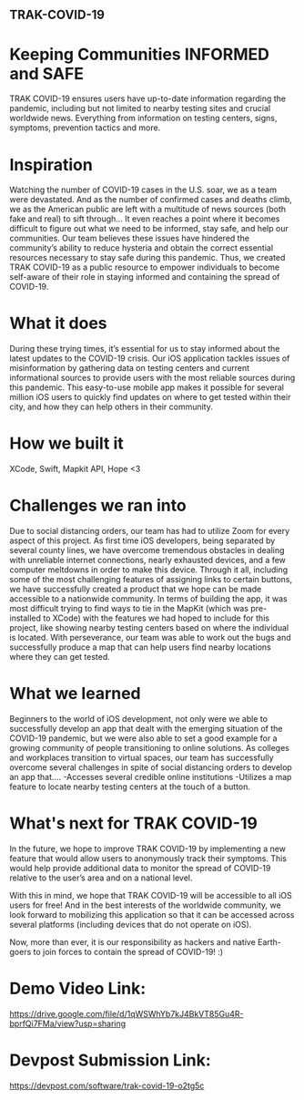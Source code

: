 ## TRAK-COVID-19
# Keeping Communities INFORMED and SAFE

TRAK COVID-19 ensures users have up-to-date information regarding the pandemic, including but not limited to nearby testing sites and crucial worldwide news.
Everything from information on testing centers, signs, symptoms, prevention tactics and more.

# Inspiration
Watching the number of COVID-19 cases in the U.S. soar, we as a team were devastated. And as the number of confirmed cases and deaths climb, we as the American public are left with a multitude of news sources (both fake and real) to sift through… It even reaches a point where it becomes difficult to figure out what we need to be informed, stay safe, and help our communities. Our team believes these issues have hindered the community’s ability to reduce hysteria and obtain the correct essential resources necessary to stay safe during this pandemic. Thus, we created TRAK COVID-19 as a public resource to empower individuals to become self-aware of their role in staying informed and containing the spread of COVID-19.

# What it does
During these trying times, it’s essential for us to stay informed about the latest updates to the COVID-19 crisis. Our iOS application tackles issues of misinformation by gathering data on testing centers and current informational sources to provide users with the most reliable sources during this pandemic. This easy-to-use mobile app makes it possible for several million iOS users to quickly find updates on where to get tested within their city, and how they can help others in their community.

# How we built it
XCode, Swift, Mapkit API, Hope <3

# Challenges we ran into
Due to social distancing orders, our team has had to utilize Zoom for every aspect of this project. As first time iOS developers, being separated by several county lines, we have overcome tremendous obstacles in dealing with unreliable internet connections, nearly exhausted devices, and a few computer meltdowns in order to make this device. Through it all, including some of the most challenging features of assigning links to certain buttons, we have successfully created a product that we hope can be made accessible to a nationwide community. In terms of building the app, it was most difficult trying to find ways to tie in the MapKit (which was pre-installed to XCode) with the features we had hoped to include for this project, like showing nearby testing centers based on where the individual is located. With perseverance, our team was able to work out the bugs and successfully produce a map that can help users find nearby locations where they can get tested.

# What we learned
Beginners to the world of iOS development, not only were we able to successfully develop an app that dealt with the emerging situation of the COVID-19 pandemic, but we were also able to set a good example for a growing community of people transitioning to online solutions. As colleges and workplaces transition to virtual spaces, our team has successfully overcome several challenges in spite of social distancing orders to develop an app that…. -Accesses several credible online institutions -Utilizes a map feature to locate nearby testing centers at the touch of a button.

# What's next for TRAK COVID-19
In the future, we hope to improve TRAK COVID-19 by implementing a new feature that would allow users to anonymously track their symptoms. This would help provide additional data to monitor the spread of COVID-19 relative to the user’s area and on a national level.

With this in mind, we hope that TRAK COVID-19 will be accessible to all iOS users for free! And in the best interests of the worldwide community, we look forward to mobilizing this application so that it can be accessed across several platforms (including devices that do not operate on iOS).

Now, more than ever, it is our responsibility as hackers and native Earth-goers to join forces to contain the spread of COVID-19! :)

# Demo Video Link:
https://drive.google.com/file/d/1qWSWhYb7kJ4BkVT85Gu4R-bprfQi7FMa/view?usp=sharing

# Devpost Submission Link:
https://devpost.com/software/trak-covid-19-o2tg5c
